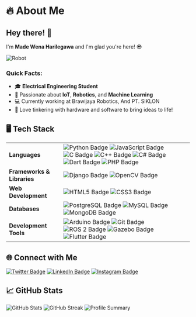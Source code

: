 # 🔥 About Me

## Hey there! 👋

I'm **Made Wena Harilegawa** and I'm glad you're here! 😎

![Robot](https://em-content.zobj.net/source/noto-emoji-animations/344/robot-face_1f916.gif)

### Quick Facts:

- 🎓 **Electrical Engineering Student**  
- 🤖 Passionate about **IoT**, **Robotics**, and **Machine Learning**  
- 💻 Currently working at Brawijaya Robotics, And PT. SIKLON 
- 🔧 Love tinkering with hardware and software to bring ideas to life!  

## 🖥️ Tech Stack
<table>
<tr>
  <td>
    <b>Languages</b>
  </td>
  <td>
    <img src="https://img.shields.io/badge/Python-3776AB?style=for-the-badge&logo=python&logoColor=white" alt="Python Badge">
    <img src="https://img.shields.io/badge/JavaScript-F7DF1E?style=for-the-badge&logo=javascript&logoColor=black" alt="JavaScript Badge">
    <img src="https://img.shields.io/badge/C-A8B9CC?style=for-the-badge&logo=c&logoColor=black" alt="C Badge">
    <img src="https://img.shields.io/badge/C++-00599C?style=for-the-badge&logo=cplusplus&logoColor=white" alt="C++ Badge">
    <img src="https://img.shields.io/badge/C%23-239120?style=for-the-badge&logo=csharp&logoColor=white" alt="C# Badge">
    <img src="https://img.shields.io/badge/Dart-0175C2?style=for-the-badge&logo=dart&logoColor=white" alt="Dart Badge">
    <img src="https://img.shields.io/badge/PHP-777BB4?style=for-the-badge&logo=php&logoColor=white" alt="PHP Badge">
  </td>
</tr>
<tr>
  <td>
    <b>Frameworks & Libraries</b>
  </td>
  <td>
    <img src="https://img.shields.io/badge/Django-092E20?style=for-the-badge&logo=django&logoColor=white" alt="Django Badge">
    <img src="https://img.shields.io/badge/OpenCV-5C3EE8?style=for-the-badge&logo=opencv&logoColor=white" alt="OpenCV Badge">
  </td>
</tr>
<tr>
  <td>
    <b>Web Development</b>
  </td>
  <td>
    <img src="https://img.shields.io/badge/HTML5-E34F26?style=for-the-badge&logo=html5&logoColor=white" alt="HTML5 Badge">
    <img src="https://img.shields.io/badge/CSS3-1572B6?style=for-the-badge&logo=css3&logoColor=white" alt="CSS3 Badge">
  </td>
</tr>
<tr>
  <td>
    <b>Databases</b>
  </td>
  <td>
    <img src="https://img.shields.io/badge/PostgreSQL-4169E1?style=for-the-badge&logo=postgresql&logoColor=white" alt="PostgreSQL Badge">
    <img src="https://img.shields.io/badge/MySQL-4479A1?style=for-the-badge&logo=mysql&logoColor=white" alt="MySQL Badge">
    <img src="https://img.shields.io/badge/MongoDB-47A248?style=for-the-badge&logo=mongodb&logoColor=white" alt="MongoDB Badge">
  </td>
</tr>
<tr>
  <td>
    <b>Development Tools</b>
  </td>
  <td>
    <img src="https://img.shields.io/badge/Arduino-00979D?style=for-the-badge&logo=arduino&logoColor=white" alt="Arduino Badge">
    <img src="https://img.shields.io/badge/Git-F05032?style=for-the-badge&logo=git&logoColor=white" alt="Git Badge">
    <img src="https://img.shields.io/badge/ROS 2-22314E?style=for-the-badge&logo=ros&logoColor=white" alt="ROS 2 Badge">
    <img src="https://img.shields.io/badge/Gazebo-00AEEF?style=for-the-badge&logo=gazebo&logoColor=white" alt="Gazebo Badge">
    <img src="https://img.shields.io/badge/Flutter-02569B?style=for-the-badge&logo=flutter&logoColor=white" alt="Flutter Badge">
  </td>
</tr>
</table>

## 🌐 Connect with Me
<a href="https://twitter.com/mwharlew">![Twitter Badge](https://img.shields.io/badge/Twitter-1DA1F2?logo=twitter&logoColor=white&style=for-the-badge)</a>
<a href="https://linkedin.com/in/made-wena-harilegawa">![LinkedIn Badge](https://img.shields.io/badge/LinkedIn-0A66C2?logo=linkedin&logoColor=white&style=for-the-badge)</a>
<a href="https://instagram.com/mw.harilegawa">![Instagram Badge](https://img.shields.io/badge/Instagram-E4405F?logo=instagram&logoColor=white&style=for-the-badge)</a>

## 📈 GitHub Stats
![GitHub Stats](https://github-readme-stats.vercel.app/api?username=WenaHarle&theme=tokyonight&show_icons=true&hide_border=true&count_private=true)
![GitHub Streak](https://github-readme-streak-stats.herokuapp.com/?user=WenaHarle&theme=tokyonight&hide_border=true)
![Profile Summary](https://github-profile-summary-cards.vercel.app/api/cards/profile-details?username=WenaHarle&theme=tokyonight)
